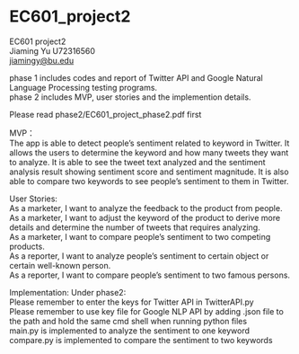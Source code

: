 # EC601_project2

EC601 project2  
Jiaming Yu U72316560  
jiamingy@bu.edu

phase 1 includes codes and report of Twitter API and Google Natural Language Processing testing programs.  
phase 2 includes MVP, user stories and the implemention details.

Please read phase2/EC601_project_phase2.pdf first

MVP：  
The app is able to detect people’s sentiment related to keyword in Twitter. It allows the users to determine the keyword and how many tweets they want to analyze. It is able to see the tweet text analyzed and the sentiment analysis result showing sentiment score and sentiment magnitude. It is also able to compare two keywords to see people’s sentiment to them in Twitter.

User Stories:  
As a marketer, I want to analyze the feedback to the product from people.  
As a marketer, I want to adjust the keyword of the product to derive more details and determine the number of tweets that requires analyzing.  
As a marketer, I want to compare people’s sentiment to two competing products.  
As a reporter, I want to analyze people’s sentiment to certain object or certain well-known person.  
As a reporter, I want to compare people’s sentiment to two famous persons.  

Implementation:
Under phase2:  
Please remember to enter the keys for Twitter API in TwitterAPI.py  
Please remember to use key file for Google NLP API by adding .json file to the path and hold the same cmd shell when running python files    
main.py is implemented to analyze the sentiment to one keyword  
compare.py is implemented to compare the sentiment to two keywords  


